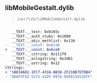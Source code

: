 ## libMobileGestalt.dylib

> `/usr/lib/libMobileGestalt.dylib`

```diff

   __TEXT.__text: 0x6165c
   __TEXT.__auth_stubs: 0x1080
   __TEXT.__objc_methlist: 0x130
-  __TEXT.__const: 0x6ca0
+  __TEXT.__const: 0x6ce0
   __TEXT.__cstring: 0x111f9
   __TEXT.__oslogstring: 0x3db1
   __TEXT.__ustring: 0x12
CStrings:
+ "1B8346D2-1FC7-4316-8B38-2F210B7D7DB4"
- "9DAF5F92-5275-41DF-9976-095B15852EFF"

```
